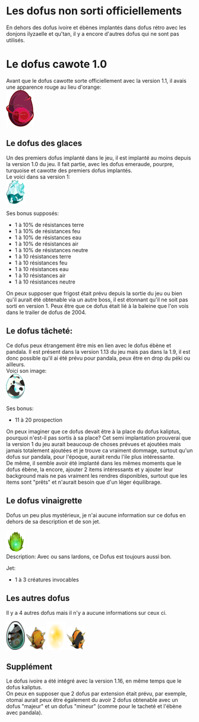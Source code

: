 # Les dofus non sorti officiellements
En dehors des dofus ivoire et ébènes implantés dans dofus rétro avec les donjons ilyzaelle et qu'tan, il y a encore d'autres dofus qui ne sont pas utilisés.

# Le dofus cawote 1.0
Avant que le dofus cawotte sorte officiellement avec la version 1.1, il avais une apparence rouge au lieu d'orange:  
![](./images/dofus/1.png)



## Le dofus des glaces
Un des premiers dofus implanté dans le jeu, il est implanté au moins depuis la version 1.0 du jeu. Il fait partie, avec les dofus emeraude, pourpre, turquoise et cawotte des premiers dofus implantés.  
Le voici dans sa version 1:  
<img src="./images/dofus/5.png" width="10%">

Ses bonus supposés:
- 1 à 10% de résistances terre
- 1 à 10% de résistances feu
- 1 à 10% de résistances eau
- 1 à 10% de résistances air
- 1 à 10% de résistances neutre
- 1 à 10 résistances terre
- 1 à 10 résistances feu
- 1 à 10 résistances eau
- 1 à 10 résistances air
- 1 à 10 résistances neutre

On peux supposer que frigost était prévu depuis la sortie du jeu ou bien qu'il aurait été obtenable via un autre boss, il est étonnant qu'il ne soit pas sorti en version 1.
Peux être que ce dofus était lié à la baleine que l'on vois dans le trailer de dofus de 2004.  

## Le dofus tâcheté:
Ce dofus peux étrangement être mis en lien avec le dofus ébène et pandala.
Il est présent dans la version 1.13 du jeu mais pas dans la 1.9, il est donc possible qu'il ai été prévu pour pandala, peux être en drop du péki ou ailleurs.  
Voici son image:  
<img src="./images/dofus/8.png" width="10%">

Ses bonus:
- 11 à 20 prospection

On peux imaginer que ce dofus devait être à la place du dofus kaliptus, pourquoi n'est-il pas sortis à sa place? Cet semi implantation prouverai que la version 1 du jeu aurait beaucoup de choses prévues et ajoutées mais jamais totalement ajoutées et je trouve ca vraiment dommage, surtout qu'un dofus sur pandala, pour l'époque, aurait rendu l'ile plus intéressante.  
De même, il semble avoir été implanté dans les mêmes moments que le dofus ébène, la encore, ajouter 2 items intéressants et y ajouter leur background mais ne pas vraiment les rendres disponibles, surtout que les items sont "prêts" et n'aurait besoin que d'un léger équilibrage. 

## Le dofus vinaigrette
Dofus un peu plus mystérieux, je n'ai aucune information sur ce dofus en dehors de sa description et de son jet.

<img src="./images/dofus/13.png" width="10%"><br>
Description: Avec ou sans lardons, ce Dofus est toujours aussi bon.

Jet:
- 1 à 3 créatures invocables

## Les autres dofus
Il y a 4 autres dofus mais il n'y a aucune informations sur ceux ci.

<img src="./images/dofus/14.png" width="10%">
<img src="./images/dofus/15.png" width="10%">
<img src="./images/dofus/16.png" width="10%">
<img src="./images/dofus/17.png" width="10%">

## Supplément
Le dofus ivoire a été intégré avec la version 1.16, en même temps que le dofus kaliptus.  
On peux en supposer que 2 dofus par extension était prévu, par exemple, otomai aurait peux être également du avoir 2 dofus obtenable avec un dofus "majeur" et un dofus "mineur" (comme pour le tacheté et l'ébène avec pandala).

